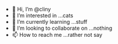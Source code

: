 - 👋 Hi, I’m @cliny
- 👀 I’m interested in ...cats
- 🌱 I’m currently learning ...stuff
- 💞️ I’m looking to collaborate on ...nothing
- 📫 How to reach me ...rather not say

<!---
cliny/cliny is a ✨ special ✨ repository because its `README.md` (this file) appears on your GitHub profile.
You can click the Preview link to take a look at your changes.
--->
